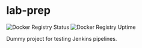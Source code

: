 # lab-prep

![Docker Registry Status](https://services.rigslab.com/api/badge/34/status?style=for-the-badge) ![Docker Registry Uptime](https://services.rigslab.com/api/badge/34/uptime?style=for-the-badge)


Dummy project for testing Jenkins pipelines.